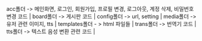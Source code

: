 acc폴더 -> 메인화면, 로그인, 회원가입, 프로필 변경, 로그아웃, 계정 삭제, 비밀번호 변경 코드 | 
board폴더 -> 게시판 코드 | 
config폴더 -> url, setting | 
media폴더 -> 유저 관련 이미지, tts | 
templates폴더 - > html 파일들 | 
trans폴더 -> 번역기 코드 | 
tts폴더 -> 텍스트 음성 변환 관련 코드 |
